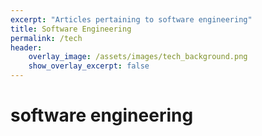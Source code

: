 ```yaml
---
excerpt: "Articles pertaining to software engineering"
title: Software Engineering
permalink: /tech
header:
    overlay_image: /assets/images/tech_background.png 
    show_overlay_excerpt: false
---
```

# software engineering
